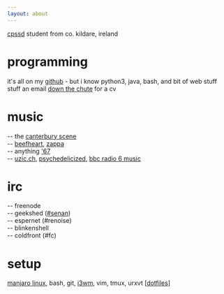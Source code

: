 ```yaml
---
layout: about
---
```


[cpssd](http://www.computing.dcu.ie/undergraduate/pssd/computational-problem-solving-software-development-cpssd) student from co. kildare, ireland

# programming
it's all on my [github](https://github.com/sentriz) - but i know python3, java, bash, and bit of web stuff  
stuff an email [down the chute](mailto:senan@senan.xyz) for a cv  

# music
-- the [canterbury scene](https://en.wikipedia.org/wiki/canterbury_scene)  
-- [beefheart](http://open.spotify.com/album/0dfhgsfkg7g58cke33glah), [zappa](http://open.spotify.com/artist/6ra4giogczqzmoauecftgn)  
-- anything ['67](https://en.wikipedia.org/wiki/1967_in_music)  
-- [uzic.ch](http://stream.uzic.ch:9010/), [psychedelicized](http://199.58.160.146:8006/), [bbc radio 6 music](http://bbcmedia.ic.llnwd.net/stream/bbcmedia_6music_mf_p?s=1469283931&e=1469298331&h=4423c0d9919cfee73a82c1de6178bc84)

# irc
-- freenode  
-- geekshed ([#senan](https://kiwiirc.com/client/irc.geekshed.net/?nick=username|?#senan))  
-- espernet (#renoise)  
-- blinkenshell  
-- coldfront (#fc)

# setup
[manjaro linux](https://manjaro.github.io/), bash, git, [i3wm](https://i3wm.org/), vim, tmux, urxvt [[dotfiles](https://github.com/sentriz/dotfiles)]
